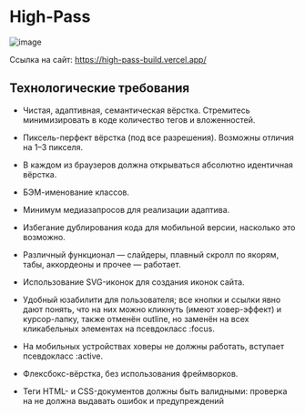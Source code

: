 # High-Pass
![image](https://user-images.githubusercontent.com/72502985/190441440-15932700-a027-4eac-b975-a76761146dd8.png)



Ссылка на сайт: https://high-pass-build.vercel.app/

## Технологические требования

+ Чистая, адаптивная, семантическая вёрстка. Стремитесь минимизировать в коде количество тегов и вложенностей.

+ Пиксель-перфект вёрстка (под все разрешения). Возможны отличия на 1–3 пикселя.

+ В каждом из браузеров должна открываться абсолютно идентичная вёрстка.

+ БЭМ-именование классов.

+ Минимум медиазапросов для реализации адаптива.

+ Избегание дублирования кода для мобильной версии, насколько это
возможно. 

+ Различный функционал — слайдеры, плавный скролл по якорям, табы, аккордеоны и прочее — работает.

+ Использование SVG-иконок для создания иконок сайта.

+ Удобный юзабилити для пользователя; все кнопки и ссылки явно дают понять, что на них можно кликнуть (имеют ховер-эффект) и курсор-лапку, также отменён outline, но заменён на всех кликабельных элементах на псевдокласс :focus.

+ На мобильных устройствах ховеры не должны работать, вступает
псевдокласс :active.

+ Флексбокс-вёрстка, без использования фреймворков.

+ Теги HTML- и CSS-документов должны быть валидными: проверка на не должна выдавать ошибок и предупреждений
